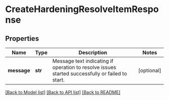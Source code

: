 # CreateHardeningResolveItemResponse

## Properties
Name | Type | Description | Notes
------------ | ------------- | ------------- | -------------
**message** | **str** | Message text indicating if operation to resolve issues started successfully or failed to start. | [optional] 

[[Back to Model list]](../README.md#documentation-for-models) [[Back to API list]](../README.md#documentation-for-api-endpoints) [[Back to README]](../README.md)


